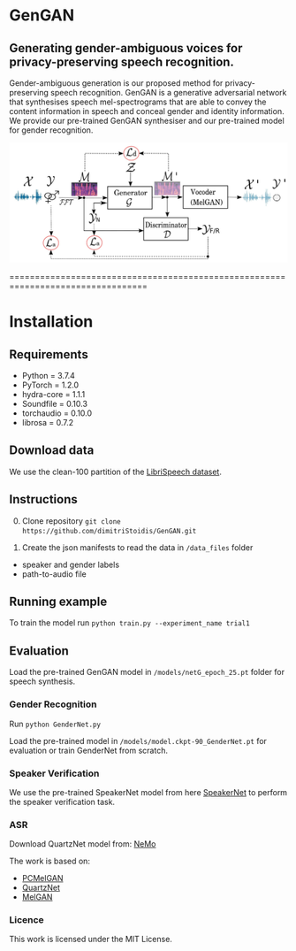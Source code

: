 # GenGAN

## Generating gender-ambiguous voices for privacy-preserving speech recognition.


<p>Gender-ambiguous generation is our proposed method for privacy-preserving speech recognition. GenGAN is a generative adversarial network that synthesises speech mel-spectrograms that are able to convey the content information in speech and conceal gender and identity information.
We provide our pre-trained GenGAN synthesiser and our pre-trained model for gender recognition.</p>

![GenGAN pipeline](/gengan_pipeline.jpg)

=================================================================================

# Installation

## Requirements
* Python = 3.7.4
* PyTorch = 1.2.0
* hydra-core = 1.1.1
* Soundfile = 0.10.3
* torchaudio = 0.10.0
* librosa = 0.7.2



## Download data
We use the clean-100 partition of the [LibriSpeech dataset](https://www.openslr.org/12).


## Instructions

0. Clone repository
`git clone https://github.com/dimitriStoidis/GenGAN.git`

1. Create the json manifests to read the data in `/data_files` folder
* speaker and gender labels
* path-to-audio file 


## Running example

To train the model run `python train.py --experiment_name trial1`

## Evaluation

Load the pre-trained GenGAN model in `/models/netG_epoch_25.pt` folder for speech synthesis.

### Gender Recognition
Run `python GenderNet.py`

Load the pre-trained model in `/models/model.ckpt-90_GenderNet.pt` for evaluation or train GenderNet from scratch.


### Speaker Verification
We use the pre-trained SpeakerNet model from here [SpeakerNet](https://github.com/clovaai/voxceleb_trainer) to perform the speaker verification task.

### ASR
Download QuartzNet model from: [NeMo](https://catalog.ngc.nvidia.com/orgs/nvidia/models/nemospeechmodels)

The work is based on:
* [PCMelGAN](https://github.com/daverics/pcmelgan)
* [QuartzNet](https://catalog.ngc.nvidia.com/orgs/nvidia/models/nemospeechmodels)
* [MelGAN](https://github.com/descriptinc/melgan-neurips)
### Licence
This work is licensed under the MIT License.
